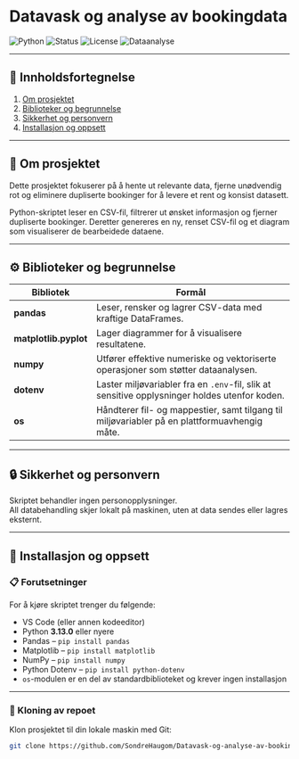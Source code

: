 # Datavask og analyse av bookingdata

![Python](https://img.shields.io/badge/Python-3.13%2B-blue)
![Status](https://img.shields.io/badge/Status-Under%20arbeid-yellow)
![License](https://img.shields.io/badge/Lisens-MIT-blue)
![Dataanalyse](https://img.shields.io/badge/Formål-Dataanalyse%20og%20Datavask-lightgrey)

---

## 📘 Innholdsfortegnelse
1. [Om prosjektet](#om-prosjektet)  
2. [Biblioteker og begrunnelse](#biblioteker-og-begrunnelse)  
3. [Sikkerhet og personvern](#sikkerhet-og-personvern)  
4. [Installasjon og oppsett](#installasjon-og-oppsett)

---

## 📖 Om prosjektet
Dette prosjektet fokuserer på å hente ut relevante data, fjerne unødvendig rot og eliminere dupliserte bookinger for å levere et rent og konsist datasett.  

Python-skriptet leser en CSV-fil, filtrerer ut ønsket informasjon og fjerner dupliserte bookinger. Deretter genereres en ny, renset CSV-fil og et diagram som visualiserer de bearbeidede dataene.

---

## ⚙️ Biblioteker og begrunnelse
| Bibliotek | Formål |
|------------|--------|
| **pandas** | Leser, rensker og lagrer CSV-data med kraftige DataFrames. |
| **matplotlib.pyplot** | Lager diagrammer for å visualisere resultatene. |
| **numpy** | Utfører effektive numeriske og vektoriserte operasjoner som støtter dataanalysen. |
| **dotenv** | Laster miljøvariabler fra en `.env`-fil, slik at sensitive opplysninger holdes utenfor koden. |
| **os** | Håndterer fil- og mappestier, samt tilgang til miljøvariabler på en plattformuavhengig måte. |

---

## 🔒 Sikkerhet og personvern
Skriptet behandler ingen personopplysninger.  
All databehandling skjer lokalt på maskinen, uten at data sendes eller lagres eksternt.

---

## 🧰 Installasjon og oppsett

### 📋 Forutsetninger
For å kjøre skriptet trenger du følgende:
- VS Code (eller annen kodeeditor)  
- Python **3.13.0** eller nyere  
- Pandas – `pip install pandas`  
- Matplotlib – `pip install matplotlib`  
- NumPy – `pip install numpy`  
- Python Dotenv – `pip install python-dotenv`  
- `os`-modulen er en del av standardbiblioteket og krever ingen installasjon

---

### 💾 Kloning av repoet
Klon prosjektet til din lokale maskin med Git:
```bash
git clone https://github.com/SondreHaugom/Datavask-og-analyse-av-bookingdata.git
